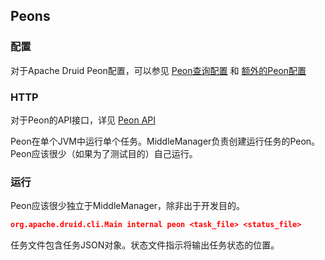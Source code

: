 <!-- toc -->

<script async src="https://pagead2.googlesyndication.com/pagead/js/adsbygoogle.js"></script>
<ins class="adsbygoogle"
     style="display:block; text-align:center;"
     data-ad-layout="in-article"
     data-ad-format="fluid"
     data-ad-client="ca-pub-8828078415045620"
     data-ad-slot="7586680510"></ins>
<script>
     (adsbygoogle = window.adsbygoogle || []).push({});
</script>

## Peons
### 配置
对于Apache Druid Peon配置，可以参见 [Peon查询配置](../configuration/human-readable-byte.md) 和 [额外的Peon配置](../configuration/human-readable-byte.md)

### HTTP
对于Peon的API接口，详见 [Peon API](../operations/api-reference.md#Peon)

Peon在单个JVM中运行单个任务。MiddleManager负责创建运行任务的Peon。Peon应该很少（如果为了测试目的）自己运行。

### 运行
Peon应该很少独立于MiddleManager，除非出于开发目的。

```json
org.apache.druid.cli.Main internal peon <task_file> <status_file>
```

任务文件包含任务JSON对象。状态文件指示将输出任务状态的位置。